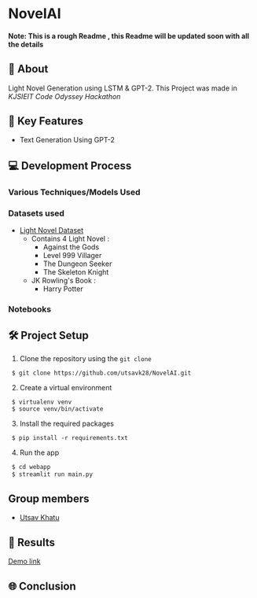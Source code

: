 # NovelAI

#### Note: This is a rough Readme , this Readme will be updated soon with all the details

## 📌 About
Light Novel Generation using LSTM & GPT-2. This Project was made in *KJSIEIT Code Odyssey Hackathon*


## 🎯 Key Features
* Text Generation Using GPT-2 

## 💻 Development Process
### Various Techniques/Models Used


### Datasets used
* [Light Novel Dataset](https://www.kaggle.com/utsavk02/4-light-novel-for-text-generation)
  * Contains 4 Light Novel :
    * Against the Gods
    * Level 999 Villager
    * The Dungeon Seeker
    * The Skeleton Knight
  * JK Rowling's Book :
    * Harry Potter 


### Notebooks
<!-- * [ASL Alphabet detection using Deep Learning models](https://github.com/utsavk28/Nerds/blob/main/notebooks/asl-alphabet-detection-using-dl-models%20(1).ipynb) -->


## 🛠 Project Setup

1. Clone the repository using the ```git clone```
```
 $ git clone https://github.com/utsavk28/NovelAI.git
```
2. Create a virtual environment
```
 $ virtualenv venv
 $ source venv/bin/activate
```
3. Install the required packages
```
 $ pip install -r requirements.txt
```
4. Run the app
```bash
 $ cd webapp
 $ streamlit run main.py
```

## Group members
- [Utsav Khatu](https://github.com/utsavk28)

<!-- ## ASL characters and their sign representations
![ASL characters](https://github.com/utsavk28/Nerds/blob/main/images/ASL%20characters.png?raw=true) -->

## 📸 Results
[Demo link](https://www.youtube.com/watch?v=gzyclx5nLB0g)

## 🌐 Conclusion

